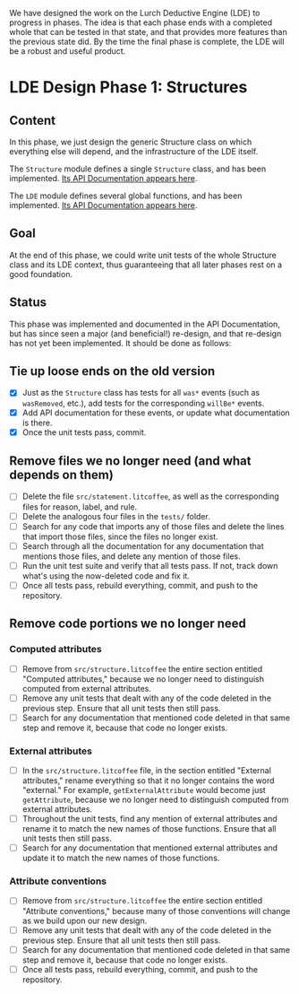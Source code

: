 
We have designed the work on the Lurch Deductive Engine (LDE) to progress in
phases.  The idea is that each phase ends with a completed whole that can be
tested in that state, and that provides more features than the previous
state did.  By the time the final phase is complete, the LDE will be a
robust and useful product.

# LDE Design Phase 1: Structures

## Content

In this phase, we just design the generic Structure class on which
everything else will depend, and the infrastructure of the LDE itself.

The `Structure` module defines a single `Structure` class, and has been
implemented. [Its API Documentation appears here](api-structures.md).

The `LDE` module defines several global functions, and has been implemented.
[Its API Documentation appears here](api-lde.md).

## Goal

At the end of this phase, we could write unit tests of the whole Structure
class and its LDE context, thus guaranteeing that all later phases rest on a
good foundation.

## Status

This phase was implemented and documented in the API Documentation, but has
since seen a major (and beneficial!) re-design, and that re-design has not
yet been implemented.  It should be done as follows:

## Tie up loose ends on the old version

 * [x] Just as the `Structure` class has tests for all `was*` events (such
   as `wasRemoved`, etc.), add tests for the corresponding `willBe*` events.
 * [x] Add API documentation for these events, or update what documentation
   is there.
 * [x] Once the unit tests pass, commit.

## Remove files we no longer need (and what depends on them)

 * [ ] Delete the file `src/statement.litcoffee`, as well as the
   corresponding files for reason, label, and rule.
 * [ ] Delete the analogous four files in the `tests/` folder.
 * [ ] Search for any code that imports any of those files and delete the
   lines that import those files, since the files no longer exist.
 * [ ] Search through all the documentation for any documentation that
   mentions those files, and delete any mention of those files.
 * [ ] Run the unit test suite and verify that all tests pass.  If not,
   track down what's using the now-deleted code and fix it.
 * [ ] Once all tests pass, rebuild everything, commit, and push to the
   repository.

## Remove code portions we no longer need

### Computed attributes

 * [ ] Remove from `src/structure.litcoffee` the entire section entitled
   "Computed attributes," because we no longer need to distinguish computed
   from external attributes.
 * [ ] Remove any unit tests that dealt with any of the code deleted in the
   previous step.  Ensure that all unit tests then still pass.
 * [ ] Search for any documentation that mentioned code deleted in that same
   step and remove it, because that code no longer exists.

### External attributes

 * [ ] In the `src/structure.litcoffee` file, in the section entitled
   "External attributes," rename everything so that it no longer contains
   the word "external."  For example, `getExternalAttribute` would become
   just `getAttribute`, because we no longer need to distinguish computed
   from external attributes.
 * [ ] Throughout the unit tests, find any mention of external attributes
   and rename it to match the new names of those functions.  Ensure that all
   unit tests then still pass.
 * [ ] Search for any documentation that mentioned external attributes and
   update it to match the new names of those functions.

### Attribute conventions

 * [ ] Remove from `src/structure.litcoffee` the entire section entitled
   "Attribute conventions," because many of those conventions will change
   as we build upon our new design.
 * [ ] Remove any unit tests that dealt with any of the code deleted in the
   previous step.  Ensure that all unit tests then still pass.
 * [ ] Search for any documentation that mentioned code deleted in that same
   step and remove it, because that code no longer exists.
 * [ ] Once all tests pass, rebuild everything, commit, and push to the
   repository.
